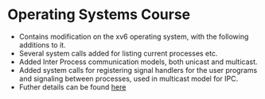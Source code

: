 # Operating Systems Course
* Contains modification on the xv6 operating system, with the following additions to it.
* Several system calls added for listing current processes etc.
* Added Inter Process communication models, both unicast and multicast.
* Added system calls for registering signal handlers for the user programs and signaling between processes, used in multicast model for IPC.
* Futher details can be found [here](https://github.com/4rshdeep/xv6-syscalls-and-interrupt-handler/blob/master/report.pdf)
